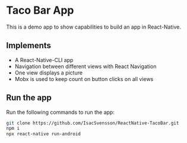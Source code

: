 # Taco Bar App

This is a demo app to show capabilities to build an app in React-Native.

## Implements
* A React-Native-CLI app
* Navigation between different views with React Navigation
* One view displays a picture
* Mobx is used to keep count on button clicks on all views

## Run the app
Run the following commands to run the app: 
```bash
git clone https://github.com/IsacSvensson/ReactNative-TacoBar.git
npm i
npx react-native run-android
```